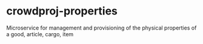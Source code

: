 # crowdproj-properties
Microservice for management and provisioning of the physical properties of a good, article, cargo, item
